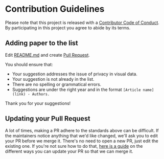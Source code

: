 # Contribution Guidelines

Please note that this project is released with a
[Contributor Code of Conduct](code-of-conduct.md). By participating in this
project you agree to abide by its terms.


## Adding paper to the list

Edit [README.md](README.md) and create [Pull Request](https://help.github.com/articles/using-pull-requests/). 

You should ensure that:
- Your suggestion addresses the issue of privacy in visual data.
- Your suggestion is not already in the list.
- There are no spelling or grammatical errors.
- Suggestions are under the right year and in the format `[Article name](link) - Authors.`

Thank you for your suggestions!


## Updating your Pull Request

A lot of times, making a PR adhere to the standards above can be difficult.
If the maintainers notice anything that we'd like changed, we'll ask you to
edit your PR before we merge it. There's no need to open a new PR, just edit
the existing one. If you're not sure how to do that,
[here is a guide](https://github.com/RichardLitt/knowledge/blob/master/github/amending-a-commit-guide.md)
on the different ways you can update your PR so that we can merge it.